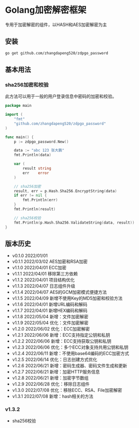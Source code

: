 # Golang加密解密框架

专用于加密解密的组件，以HASH和AES加密解密为主

## 安装

```bash
go get github.com/zhangdapeng520/zdpgo_password
```

## 基本用法

### sha256加密和校验

此方法可以用于一般的用户登录信息中密码的加密和校验。

```go
package main

import (
	"fmt"
	"github.com/zhangdapeng520/zdpgo_password"
)

func main() {
	p := zdpgo_password.New()

	data := "abc 123 张大鹏"
	fmt.Println(data)

	var (
		result string
		err    error
	)

	// sha256加密
	result, err = p.Hash.Sha256.EncryptString(data)
	if err != nil {
		fmt.Println(err)
	}
	fmt.Println(result)

	// sha256校验
	fmt.Println(p.Hash.Sha256.ValidateString(data, result))
}
```

## 版本历史

- v0.1.0 2022/01/01
- v0.1.1 2022/03/02 AES加密和RSA加密
- v1.1.0 2022/04/01 ECC加密
- v1.1.1 2022/04/01 移除第三方依赖
- v1.1.2 2022/04/01 项目结构优化
- v1.1.3 2022/04/07 日志组件升级
- v1.1.4 2022/04/07 AES的GCM加密模式便捷方法
- v1.1.5 2022/04/09 新增不使用Key的MD5加密和校验方法
- v1.1.6 2022/04/01 新增URL编码和解码
- v1.1.7 2022/04/01 新增HEX编码和解码
- v1.1.8 2022/05/04 新增：文件加密解密
- v1.1.9 2022/05/04 优化：文件加密解密
- v1.2.0 2022/06/02 优化：ECC加密解密
- v1.2.1 2022/06/06 新增：ECC支持指定公钥和私钥
- v1.2.2 2022/06/06 新增：ECC支持获取公钥和私钥
- v1.2.3 2022/06/06 优化：多个ECC对象支持共用公钥和私钥
- v1.2.4 2022/06/11 新增：不使用base64编码的ECC加密方式
- v1.2.5 2022/06/14 优化：日志创建方式优化
- v1.2.6 2022/06/21 新增：密码生成器、密码文件生成和更新
- v1.2.7 2022/06/21 新增：加密HTTP服务信息
- v1.2.8 2022/06/21 新增：加密字节数组
- v1.2.9 2022/06/28 优化：移除日志组件
- v1.3.0 2022/07/08 优化：移除ECC、RSA、File加密解密
- v1.3.1 2022/07/08 新增：hash相关的方法

### v1.3.2

- sha256校验


